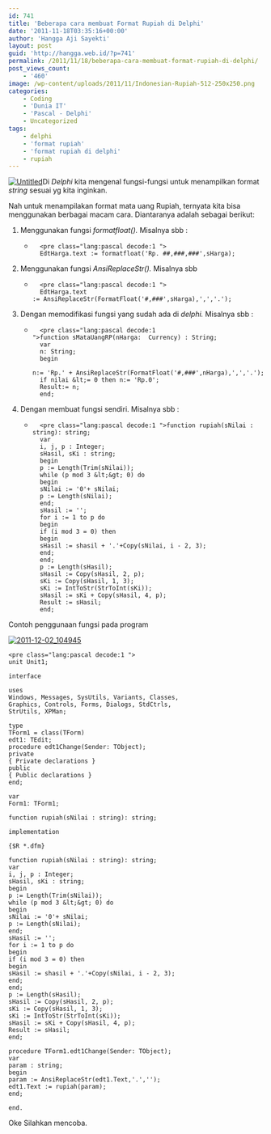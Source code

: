 ```yaml
---
id: 741
title: 'Beberapa cara membuat Format Rupiah di Delphi'
date: '2011-11-18T03:35:16+00:00'
author: 'Hangga Aji Sayekti'
layout: post
guid: 'http://hangga.web.id/?p=741'
permalink: /2011/11/18/beberapa-cara-membuat-format-rupiah-di-delphi/
post_views_count:
    - '460'
image: /wp-content/uploads/2011/11/Indonesian-Rupiah-512-250x250.png
categories:
    - Coding
    - 'Dunia IT'
    - 'Pascal - Delphi'
    - Uncategorized
tags:
    - delphi
    - 'format rupiah'
    - 'format rupiah di delphi'
    - rupiah
---
```


[![](http://hangga.web.id/wp-content/uploads/2011/12/Untitled.png "Untitled")](http://hangga.web.id/wp-content/uploads/2011/12/Untitled.png)Di *Delphi* kita mengenal fungsi-fungsi untuk menampilkan format *string* sesuai yg kita inginkan.

Nah untuk menampilakan format mata uang Rupiah, ternyata kita bisa menggunakan berbagai macam cara. Diantaranya adalah sebagai berikut:

1. Menggunakan fungsi *formatfloat().* Misalnya sbb : 
    - ```
        <pre class="lang:pascal decode:1 ">
        EdtHarga.text := formatfloat('Rp. ##,###,###',sHarga);
        ```
2. Menggunakan fungsi *AnsiReplaceStr().* Misalnya sbb 
    - ```
        <pre class="lang:pascal decode:1 ">
        EdtHarga.text := AnsiReplaceStr(FormatFloat('#,###',sHarga),',','.');
        ```
3. Dengan memodifikasi fungsi yang sudah ada di *delphi.* Misalnya sbb : 
    - ```
        <pre class="lang:pascal decode:1 ">function sMataUangRP(nHarga:  Currency) : String;
        var
        n: String;
        begin
        n:= 'Rp.' + AnsiReplaceStr(FormatFloat('#,###',nHarga),',','.');
        if nilai &lt;= 0 then n:= 'Rp.0';
        Result:= n;
        end;
        ```
4. Dengan membuat fungsi sendiri. Misalnya sbb : 
    - ```
        <pre class="lang:pascal decode:1 ">function rupiah(sNilai : string): string;
        var
        i, j, p : Integer;
        sHasil, sKi : string;
        begin
        p := Length(Trim(sNilai));
        while (p mod 3 &lt;&gt; 0) do
        begin
        sNilai := '0'+ sNilai;
        p := Length(sNilai);
        end;
        sHasil := '';
        for i := 1 to p do
        begin
        if (i mod 3 = 0) then
        begin
        sHasil := shasil + '.'+Copy(sNilai, i - 2, 3);
        end;
        end;
        p := Length(sHasil);
        sHasil := Copy(sHasil, 2, p);
        sKi := Copy(sHasil, 1, 3);
        sKi := IntToStr(StrToInt(sKi));
        sHasil := sKi + Copy(sHasil, 4, p);
        Result := sHasil;
        end;
        ```

Contoh penggunaan fungsi pada program

[![](http://hangga.web.id/wp-content/uploads/2011/12/2011-12-02_104945.png "2011-12-02_104945")](http://hangga.web.id/wp-content/uploads/2011/12/2011-12-02_104945.png)

```
<pre class="lang:pascal decode:1 ">
unit Unit1;

interface

uses
Windows, Messages, SysUtils, Variants, Classes,
Graphics, Controls, Forms, Dialogs, StdCtrls,
StrUtils, XPMan;

type
TForm1 = class(TForm)
edt1: TEdit;
procedure edt1Change(Sender: TObject);
private
{ Private declarations }
public
{ Public declarations }
end;

var
Form1: TForm1;

function rupiah(sNilai : string): string;

implementation

{$R *.dfm}

function rupiah(sNilai : string): string;
var
i, j, p : Integer;
sHasil, sKi : string;
begin
p := Length(Trim(sNilai));
while (p mod 3 &lt;&gt; 0) do
begin
sNilai := '0'+ sNilai;
p := Length(sNilai);
end;
sHasil := '';
for i := 1 to p do
begin
if (i mod 3 = 0) then
begin
sHasil := shasil + '.'+Copy(sNilai, i - 2, 3);
end;
end;
p := Length(sHasil);
sHasil := Copy(sHasil, 2, p);
sKi := Copy(sHasil, 1, 3);
sKi := IntToStr(StrToInt(sKi));
sHasil := sKi + Copy(sHasil, 4, p);
Result := sHasil;
end;

procedure TForm1.edt1Change(Sender: TObject);
var
param : string;
begin
param := AnsiReplaceStr(edt1.Text,'.','');
edt1.Text := rupiah(param);
end;

end.
```

Oke Silahkan mencoba.